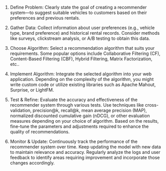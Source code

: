 1. Define Problem: Clearly state the goal of creating a recommender system—to suggest suitable vehicles to customers based on their preferences and previous rentals.

2. Gather Data: Collect information about user preferences (e.g., vehicle type, brand preference) and historical rental records. Consider methods like surveys, 
clickstream analysis, or A/B testing to obtain this data.

3. Choose Algorithm: Select a recommendation algorithm that suits your requirements. Some popular options include Collaborative Filtering (CF), Content-Based Filtering (CBF),
 Hybrid Filtering, Matrix Factorization, etc..

4. Implement Algorithm: Integrate the selected algorithm into your web application. Depending on the complexity of the algorithm, you might write custom code 
or utilize existing libraries such as Apache Mahout, Surprise, or LightFM.

5. Test & Refine: Evaluate the accuracy and effectiveness of the recommender system through various tests. Use techniques like cross-validation, precision@k, recall@k, 
mean average precision (MAP), normalized discounted cumulative gain (nDCG), or other evaluation measures depending on your choice of algorithm. Based on the results, 
fine-tune the parameters and adjustments required to enhance the quality of recommendations.

6. Monitor & Update: Continuously track the performance of the recommender system over time. Keep updating the model with new data to maintain relevance and accuracy.
Regularly analyze the logs and user feedback to identify areas requiring improvement and incorporate those changes accordingly.